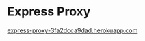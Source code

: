# Express Proxy

[express-proxy-3fa2dcca9dad.herokuapp.com](https://express-proxy-3fa2dcca9dad.herokuapp.com/)
